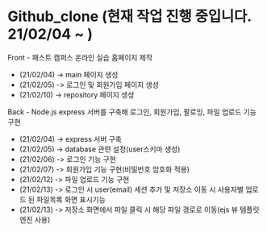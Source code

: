 # Github_clone (현재 작업 진행 중입니다. 21/02/04 ~ )
Front - 패스트 캠퍼스 온라인 실습 홈페이지 제작
- (21/02/04) -> main 페이지 생성
- (21/02/05) -> 로그인 및 회원가입 페이지 생성
- (21/02/10) -> repository 페이지 생성

Back - Node.js express 서버를 구축해 로그인, 회원가입, 팔로잉, 파일 업로드 기능구현
- (21/02/04) -> express 서버 구축
- (21/02/05) -> database 관련 설정(user스키마 생성)
- (21/02/06) -> 로그인 기능 구현
- (21/02/07) -> 회원가입 기능 구현(비밀번호 암호화 적용)
- (21/02/12) -> 파일 업로드 기능 구현
- (21/02/13) -> 로그인 시 user(email) 세션 추가 및 저장소 이동 시 사용자별 업로드 된 파일목록 화면 표시기능
- (21/02/13) -> 저장소 화면에서 파일 클릭 시 해당 파일 경로로 이동(ejs 뷰 템플릿 엔진 사용)  

